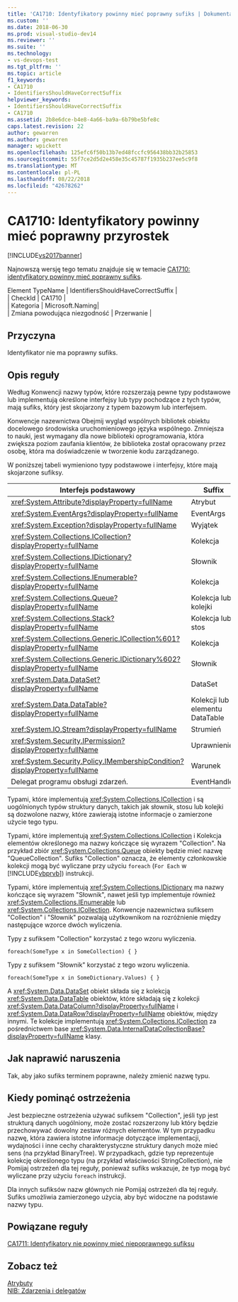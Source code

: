```yaml
---
title: 'CA1710: Identyfikatory powinny mieć poprawny sufiks | Dokumentacja firmy Microsoft'
ms.custom: ''
ms.date: 2018-06-30
ms.prod: visual-studio-dev14
ms.reviewer: ''
ms.suite: ''
ms.technology:
- vs-devops-test
ms.tgt_pltfrm: ''
ms.topic: article
f1_keywords:
- CA1710
- IdentifiersShouldHaveCorrectSuffix
helpviewer_keywords:
- IdentifiersShouldHaveCorrectSuffix
- CA1710
ms.assetid: 2b8e6dce-b4e8-4a66-ba9a-6b79be5bfe8c
caps.latest.revision: 22
author: gewarren
ms.author: gewarren
manager: wpickett
ms.openlocfilehash: 125efc6f50b13b7ed48fccfc956438bb32b25853
ms.sourcegitcommit: 55f7ce2d5d2e458e35c45787f1935b237ee5c9f8
ms.translationtype: MT
ms.contentlocale: pl-PL
ms.lasthandoff: 08/22/2018
ms.locfileid: "42678262"
---
```

# <a name="ca1710-identifiers-should-have-correct-suffix"></a>CA1710: Identyfikatory powinny mieć poprawny przyrostek
[!INCLUDE[vs2017banner](../includes/vs2017banner.md)]

Najnowszą wersję tego tematu znajduje się w temacie [CA1710: identyfikatory powinny mieć poprawny sufiks](https://docs.microsoft.com/visualstudio/code-quality/ca1710-identifiers-should-have-correct-suffix).  
  
Element TypeName | IdentifiersShouldHaveCorrectSuffix |  
| CheckId | CA1710 |  
| Kategoria | Microsoft.Naming|  
| Zmiana powodująca niezgodność | Przerwanie |  
  
## <a name="cause"></a>Przyczyna  
 Identyfikator nie ma poprawny sufiks.  
  
## <a name="rule-description"></a>Opis reguły  
 Według Konwencji nazwy typów, które rozszerzają pewne typy podstawowe lub implementują określone interfejsy lub typy pochodzące z tych typów, mają sufiks, który jest skojarzony z typem bazowym lub interfejsem.  
  
 Konwencje nazewnictwa Obejmij wygląd wspólnych bibliotek obiektu docelowego środowiska uruchomieniowego języka wspólnego. Zmniejsza to nauki, jest wymagany dla nowe biblioteki oprogramowania, która zwiększa poziom zaufania klientów, że biblioteka został opracowany przez osobę, która ma doświadczenie w tworzenie kodu zarządzanego.  
  
 W poniższej tabeli wymieniono typy podstawowe i interfejsy, które mają skojarzone sufiksy.  
  
|Interfejs podstawowy|Suffix|  
|--------------------------|------------|  
|<xref:System.Attribute?displayProperty=fullName>|Atrybut|  
|<xref:System.EventArgs?displayProperty=fullName>|EventArgs|  
|<xref:System.Exception?displayProperty=fullName>|Wyjątek|  
|<xref:System.Collections.ICollection?displayProperty=fullName>|Kolekcja|  
|<xref:System.Collections.IDictionary?displayProperty=fullName>|Słownik|  
|<xref:System.Collections.IEnumerable?displayProperty=fullName>|Kolekcja|  
|<xref:System.Collections.Queue?displayProperty=fullName>|Kolekcja lub kolejki|  
|<xref:System.Collections.Stack?displayProperty=fullName>|Kolekcja lub stos|  
|<xref:System.Collections.Generic.ICollection%601?displayProperty=fullName>|Kolekcja|  
|<xref:System.Collections.Generic.IDictionary%602?displayProperty=fullName>|Słownik|  
|<xref:System.Data.DataSet?displayProperty=fullName>|DataSet|  
|<xref:System.Data.DataTable?displayProperty=fullName>|Kolekcji lub elementu DataTable|  
|<xref:System.IO.Stream?displayProperty=fullName>|Strumień|  
|<xref:System.Security.IPermission?displayProperty=fullName>|Uprawnienie|  
|<xref:System.Security.Policy.IMembershipCondition?displayProperty=fullName>|Warunek|  
|Delegat programu obsługi zdarzeń.|EventHandler|  
  
 Typami, które implementują <xref:System.Collections.ICollection> i są uogólnionych typów struktury danych, takich jak słownik, stosu lub kolejki są dozwolone nazwy, które zawierają istotne informacje o zamierzone użycie tego typu.  
  
 Typami, które implementują <xref:System.Collections.ICollection> i Kolekcja elementów określonego ma nazwy kończące się wyrazem "Collection". Na przykład zbiór <xref:System.Collections.Queue> obiekty będzie mieć nazwę "QueueCollection". Sufiks "Collection" oznacza, że elementy członkowskie kolekcji mogą być wyliczane przy użyciu `foreach` (`For Each` w [!INCLUDE[vbprvb](../includes/vbprvb-md.md)]) instrukcji.  
  
 Typami, które implementują <xref:System.Collections.IDictionary> ma nazwy kończące się wyrazem "Słownik", nawet jeśli typ implementuje również <xref:System.Collections.IEnumerable> lub <xref:System.Collections.ICollection>. Konwencje nazewnictwa sufiksem "Collection" i "Słownik" pozwalają użytkownikom na rozróżnienie między następujące wzorce dwóch wyliczenia.  
  
 Typy z sufiksem "Collection" korzystać z tego wzoru wyliczenia.  
  
```  
foreach(SomeType x in SomeCollection) { }  
```  
  
 Typy z sufiksem "Słownik" korzystać z tego wzoru wyliczenia.  
  
```  
foreach(SomeType x in SomeDictionary.Values) { }  
```  
  
 A <xref:System.Data.DataSet> obiekt składa się z kolekcją <xref:System.Data.DataTable> obiektów, które składają się z kolekcji <xref:System.Data.DataColumn?displayProperty=fullName> i <xref:System.Data.DataRow?displayProperty=fullName> obiektów, między innymi. Te kolekcje implementują <xref:System.Collections.ICollection> za pośrednictwem base <xref:System.Data.InternalDataCollectionBase?displayProperty=fullName> klasy.  
  
## <a name="how-to-fix-violations"></a>Jak naprawić naruszenia  
 Tak, aby jako sufiks terminem poprawne, należy zmienić nazwę typu.  
  
## <a name="when-to-suppress-warnings"></a>Kiedy pominąć ostrzeżenia  
 Jest bezpieczne ostrzeżenia używać sufiksem "Collection", jeśli typ jest strukturą danych uogólniony, może zostać rozszerzony lub który będzie przechowywać dowolny zestaw różnych elementów. W tym przypadku nazwę, która zawiera istotne informacje dotyczące implementacji, wydajności i inne cechy charakterystyczne struktury danych może mieć sens (na przykład BinaryTree). W przypadkach, gdzie typ reprezentuje kolekcję określonego typu (na przykład właściwości StringCollection), nie Pomijaj ostrzeżeń dla tej reguły, ponieważ sufiks wskazuje, że typ mogą być wyliczane przy użyciu `foreach` instrukcji.  
  
 Dla innych sufiksów nazw głównych nie Pomijaj ostrzeżeń dla tej reguły. Sufiks umożliwia zamierzonego użycia, aby być widoczne na podstawie nazwy typu.  
  
## <a name="related-rules"></a>Powiązane reguły  
 [CA1711: Identyfikatory nie powinny mieć niepoprawnego sufiksu](../code-quality/ca1711-identifiers-should-not-have-incorrect-suffix.md)  
  
## <a name="see-also"></a>Zobacz też  
 [Atrybuty](http://msdn.microsoft.com/library/ee0038ef-b247-4747-a650-3c5c5cd58d8b)   
 [NIB: Zdarzenia i delegatów](http://msdn.microsoft.com/en-us/d98fd58b-fa4f-4598-8378-addf4355a115)



